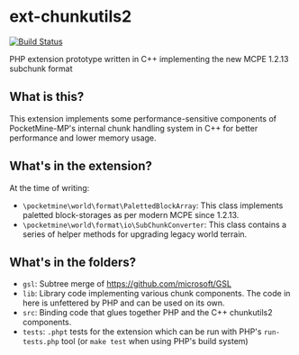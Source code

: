 # ext-chunkutils2

[![Build Status](https://travis-ci.com/pmmp/ext-chunkutils2.svg?branch=master)](https://travis-ci.com/pmmp/ext-chunkutils2)

PHP extension prototype written in C++ implementing the new MCPE 1.2.13 subchunk format

## What is this?
This extension implements some performance-sensitive components of PocketMine-MP's internal chunk handling system in C++ for better performance and lower memory usage.

## What's in the extension?
At the time of writing:

- `\pocketmine\world\format\PalettedBlockArray`: This class implements paletted block-storages as per modern MCPE since 1.2.13.
- `\pocketmine\world\format\io\SubChunkConverter`: This class contains a series of helper methods for upgrading legacy world terrain.

## What's in the folders?
- `gsl`: Subtree merge of https://github.com/microsoft/GSL
- `lib`: Library code implementing various chunk components. The code in here is unfettered by PHP and can be used on its own.
- `src`: Binding code that glues together PHP and the C++ chunkutils2 components.
- `tests`: `.phpt` tests for the extension which can be run with PHP's `run-tests.php` tool (or `make test` when using PHP's build system)
